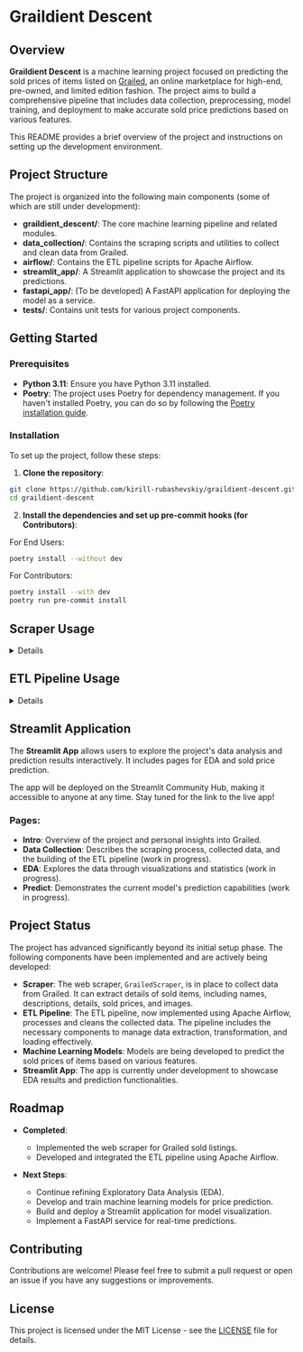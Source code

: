 # Graildient Descent

## Overview

**Graildient Descent** is a machine learning project focused on predicting the sold
prices of items listed on [Grailed](https://www.grailed.com/), an online marketplace for
high-end, pre-owned, and limited edition fashion. The project aims to build a
comprehensive pipeline that includes data collection, preprocessing, model training, and
deployment to make accurate sold price predictions based on various features.

This README provides a brief overview of the project and instructions on setting up the
development environment.

## Project Structure

The project is organized into the following main components (some of which are still
under development):

- **graildient_descent/**: The core machine learning pipeline and related modules.
- **data_collection/**: Contains the scraping scripts and utilities to collect and clean
  data from Grailed.
- **airflow/**: Contains the ETL pipeline scripts for Apache Airflow.
- **streamlit_app/**: A Streamlit application to showcase the project and its
  predictions.
- **fastapi_app/**: (To be developed) A FastAPI application for deploying the model as a
  service.
- **tests/**: Contains unit tests for various project components.

## Getting Started

### Prerequisites

- **Python 3.11**: Ensure you have Python 3.11 installed.
- **Poetry**: The project uses Poetry for dependency management. If you haven't
  installed Poetry, you can do so by following the
  [Poetry installation guide](https://python-poetry.org/docs/#installation).

### Installation

To set up the project, follow these steps:

1. **Clone the repository**:

```bash
git clone https://github.com/kirill-rubashevskiy/graildient-descent.git
cd graildient-descent
```

2. **Install the dependencies and set up pre-commit hooks (for Contributors)**:

For End Users:

```bash
poetry install --without dev
```

For Contributors:

```bash
poetry install --with dev
poetry run pre-commit install
```

## Scraper Usage

<details>

### Overview

The `GrailedScraper` is a Python class designed to scrape sold item listings from
[Grailed](https://www.grailed.com/). It collects details such as item names,
descriptions, details, sold prices, and images, which are then used for further
processing and analysis.

### Setup

Ensure your environment variables for Grailed credentials are set up, or pass them
directly when initializing the `GrailedScraper`.

### Example Usage

```python
from data_collection.scraper import GrailedScraper

scraper = GrailedScraper(email='grailed_email', password='grailed_password')
listings_data, cover_imgs, errors = scraper.scrape()
```

### Notes

Ensure you comply with Grailed’s [Terms of Service](https://www.grailed.com/about/terms)
when scraping data.

</details>

## ETL Pipeline Usage

<details>

### Overview

The ETL (Extract, Transform, Load) pipeline is designed to collect, process and manage
data from the Grailed website. The pipeline is implemented using Apache Airflow and
performs the following tasks:

- **Extract**: Collect data from Grailed using the `GrailedScraper`.
- **Transform**: Process and clean the collected data.
- **Load**: Load the cleaned data into the target data storage.

Refer to the Airflow documentation for more details on managing and configuring DAGs.

### Setup

1. **Install Dependencies**:

   Ensure that you have all necessary dependencies installed. Run the following command
   to install the required Python packages via Poetry:

   ```bash
   poetry install
   ```

2. **Install Apache Airflow**:

   Apache Airflow must be installed using pip as Poetry installation is not supported by
   Apache Airflow. Install Airflow with the following command:

   ```bash
   pip install apache-airflow
   ```

3. **Configure Airflow**:

   Airflow requires a proper configuration. Set up your Airflow environment by
   initializing the database and starting the web server and scheduler.

   ```bash
   airflow db init
   airflow webserver
   airflow scheduler
   ```

4. **Set Up Airflow Variables**:

   Define any required Airflow variables (e.g., connection strings, paths) using the
   Airflow UI or command line.

### Running the ETL Pipeline

1. **Start Airflow**:

   ```bash
   airflow webserver
   airflow scheduler
   ```

2. **Trigger the DAG**:

   ```bash
   airflow dags trigger grailed_etl_dag
   ```

</details>

## Streamlit Application

The **Streamlit App** allows users to explore the project's data analysis and prediction
results interactively. It includes pages for EDA and sold price prediction.

The app will be deployed on the Streamlit Community Hub, making it accessible to anyone
at any time. Stay tuned for the link to the live app!

### Pages:

- **Intro**: Overview of the project and personal insights into Grailed.
- **Data Collection**: Describes the scraping process, collected data, and the building
  of the ETL pipeline (work in progress).
- **EDA**: Explores the data through visualizations and statistics (work in progress).
- **Predict**: Demonstrates the current model's prediction capabilities (work in
  progress).

## Project Status

The project has advanced significantly beyond its initial setup phase. The following
components have been implemented and are actively being developed:

- **Scraper**: The web scraper, `GrailedScraper`, is in place to collect data from
  Grailed. It can extract details of sold items, including names, descriptions, details,
  sold prices, and images.
- **ETL Pipeline**: The ETL pipeline, now implemented using Apache Airflow, processes
  and cleans the collected data. The pipeline includes the necessary components to
  manage data extraction, transformation, and loading effectively.
- **Machine Learning Models**: Models are being developed to predict the sold prices of
  items based on various features.
- **Streamlit App**: The app is currently under development to showcase EDA results and
  prediction functionalities.

## Roadmap

- **Completed**:

  - Implemented the web scraper for Grailed sold listings.
  - Developed and integrated the ETL pipeline using Apache Airflow.

- **Next Steps**:
  - Continue refining Exploratory Data Analysis (EDA).
  - Develop and train machine learning models for price prediction.
  - Build and deploy a Streamlit application for model visualization.
  - Implement a FastAPI service for real-time predictions.

## Contributing

Contributions are welcome! Please feel free to submit a pull request or open an issue if
you have any suggestions or improvements.

## License

This project is licensed under the MIT License - see the [LICENSE](LICENSE) file for
details.
